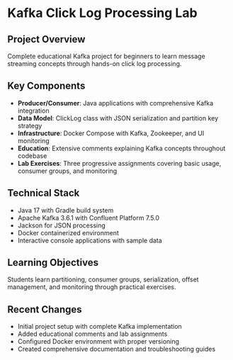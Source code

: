 # Kafka Click Log Processing Lab

## Project Overview
Complete educational Kafka project for beginners to learn message streaming concepts through hands-on click log processing.

## Key Components
- **Producer/Consumer**: Java applications with comprehensive Kafka integration
- **Data Model**: ClickLog class with JSON serialization and partition key strategy
- **Infrastructure**: Docker Compose with Kafka, Zookeeper, and UI monitoring
- **Education**: Extensive comments explaining Kafka concepts throughout codebase
- **Lab Exercises**: Three progressive assignments covering basic usage, consumer groups, and monitoring

## Technical Stack
- Java 17 with Gradle build system
- Apache Kafka 3.6.1 with Confluent Platform 7.5.0
- Jackson for JSON processing
- Docker containerized environment
- Interactive console applications with sample data

## Learning Objectives
Students learn partitioning, consumer groups, serialization, offset management, and monitoring through practical exercises.

## Recent Changes
- Initial project setup with complete Kafka implementation
- Added educational comments and lab assignments
- Configured Docker environment with proper versioning
- Created comprehensive documentation and troubleshooting guides
